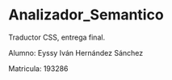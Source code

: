 # Analizador_Semantico
Traductor CSS, entrega final.

Alumno: Eyssy Iván Hernández Sánchez

Matricula: 193286
